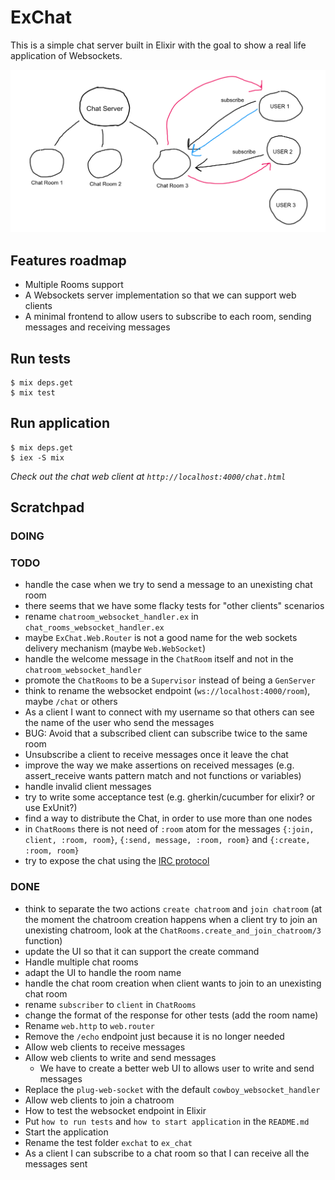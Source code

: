 # ExChat

This is a simple chat server built in Elixir with the goal to show a real life application of Websockets.

![the sketch](/sketch.png?raw=true)

## Features roadmap

- Multiple Rooms support
- A Websockets server implementation so that we can support web clients
- A minimal frontend to allow users to subscribe to each room, sending messages and receiving messages

## Run tests

```
$ mix deps.get
$ mix test
```

## Run application

```
$ mix deps.get
$ iex -S mix
```

_Check out the chat web client at `http://localhost:4000/chat.html`_

## Scratchpad

### DOING

### TODO

- handle the case when we try to send a message to an unexisting chat room
- there seems that we have some flacky tests for "other clients" scenarios
- rename `chatroom_websocket_handler.ex` in `chat_rooms_websocket_handler.ex`
- maybe `ExChat.Web.Router` is not a good name for the web sockets delivery mechanism (maybe `Web.WebSocket`)
- handle the welcome message in the `ChatRoom` itself and not in the `chatroom_websocket_handler`
- promote the `ChatRooms` to be a `Supervisor` instead of being a `GenServer`
- think to rename the websocket endpoint (`ws://localhost:4000/room`), maybe `/chat` or others
- As a client I want to connect with my username so that others can see the name of the user who send the messages
- BUG: Avoid that a subscribed client can subscribe twice to the same room
- Unsubscribe a client to receive messages once it leave the chat
- improve the way we make assertions on received messages (e.g. assert_receive wants pattern match and not functions or variables)
- handle invalid client messages
- try to write some acceptance test (e.g. gherkin/cucumber for elixir? or use ExUnit?)
- find a way to distribute the Chat, in order to use more than one nodes
- in `ChatRooms` there is not need of `:room` atom for the messages `{:join, client, :room, room}`, `{:send, message, :room, room}` and `{:create, :room, room}`
- try to expose the chat using the [IRC protocol](https://tools.ietf.org/html/rfc1459)

### DONE

- think to separate the two actions `create chatroom` and `join chatroom` (at the moment the chatroom creation happens when a client try to join an unexisting chatroom, look at the `ChatRooms.create_and_join_chatroom/3` function)
- update the UI so that it can support the create command
- Handle multiple chat rooms
- adapt the UI to handle the room name
- handle the chat room creation when client wants to join to an unexisting chat room
- rename `subscriber` to `client` in `ChatRooms`
- change the format of the response for other tests (add the room name)
- Rename `web.http` to `web.router`
- Remove the `/echo` endpoint just because it is no longer needed
- Allow web clients to receive messages
- Allow web clients to write and send messages
  - We have to create a better web UI to allows user to write and send messages
- Replace the `plug-web-socket` with the default `cowboy_websocket_handler`
- Allow web clients to join a chatroom
- How to test the websocket endpoint in Elixir
- Put `how to run tests` and `how to start application` in the `README.md`
- Start the application
- Rename the test folder `exchat` to `ex_chat`
- As a client I can subscribe to a chat room so that I can receive all the messages sent
